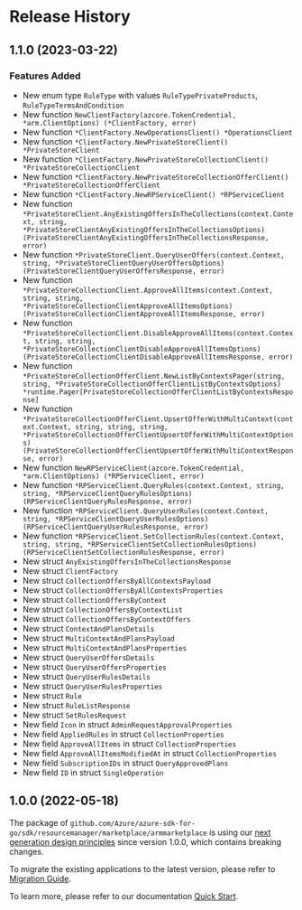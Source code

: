 # Release History

## 1.1.0 (2023-03-22)
### Features Added

- New enum type `RuleType` with values `RuleTypePrivateProducts`, `RuleTypeTermsAndCondition`
- New function `NewClientFactory(azcore.TokenCredential, *arm.ClientOptions) (*ClientFactory, error)`
- New function `*ClientFactory.NewOperationsClient() *OperationsClient`
- New function `*ClientFactory.NewPrivateStoreClient() *PrivateStoreClient`
- New function `*ClientFactory.NewPrivateStoreCollectionClient() *PrivateStoreCollectionClient`
- New function `*ClientFactory.NewPrivateStoreCollectionOfferClient() *PrivateStoreCollectionOfferClient`
- New function `*ClientFactory.NewRPServiceClient() *RPServiceClient`
- New function `*PrivateStoreClient.AnyExistingOffersInTheCollections(context.Context, string, *PrivateStoreClientAnyExistingOffersInTheCollectionsOptions) (PrivateStoreClientAnyExistingOffersInTheCollectionsResponse, error)`
- New function `*PrivateStoreClient.QueryUserOffers(context.Context, string, *PrivateStoreClientQueryUserOffersOptions) (PrivateStoreClientQueryUserOffersResponse, error)`
- New function `*PrivateStoreCollectionClient.ApproveAllItems(context.Context, string, string, *PrivateStoreCollectionClientApproveAllItemsOptions) (PrivateStoreCollectionClientApproveAllItemsResponse, error)`
- New function `*PrivateStoreCollectionClient.DisableApproveAllItems(context.Context, string, string, *PrivateStoreCollectionClientDisableApproveAllItemsOptions) (PrivateStoreCollectionClientDisableApproveAllItemsResponse, error)`
- New function `*PrivateStoreCollectionOfferClient.NewListByContextsPager(string, string, *PrivateStoreCollectionOfferClientListByContextsOptions) *runtime.Pager[PrivateStoreCollectionOfferClientListByContextsResponse]`
- New function `*PrivateStoreCollectionOfferClient.UpsertOfferWithMultiContext(context.Context, string, string, string, *PrivateStoreCollectionOfferClientUpsertOfferWithMultiContextOptions) (PrivateStoreCollectionOfferClientUpsertOfferWithMultiContextResponse, error)`
- New function `NewRPServiceClient(azcore.TokenCredential, *arm.ClientOptions) (*RPServiceClient, error)`
- New function `*RPServiceClient.QueryRules(context.Context, string, string, *RPServiceClientQueryRulesOptions) (RPServiceClientQueryRulesResponse, error)`
- New function `*RPServiceClient.QueryUserRules(context.Context, string, *RPServiceClientQueryUserRulesOptions) (RPServiceClientQueryUserRulesResponse, error)`
- New function `*RPServiceClient.SetCollectionRules(context.Context, string, string, *RPServiceClientSetCollectionRulesOptions) (RPServiceClientSetCollectionRulesResponse, error)`
- New struct `AnyExistingOffersInTheCollectionsResponse`
- New struct `ClientFactory`
- New struct `CollectionOffersByAllContextsPayload`
- New struct `CollectionOffersByAllContextsProperties`
- New struct `CollectionOffersByContext`
- New struct `CollectionOffersByContextList`
- New struct `CollectionOffersByContextOffers`
- New struct `ContextAndPlansDetails`
- New struct `MultiContextAndPlansPayload`
- New struct `MultiContextAndPlansProperties`
- New struct `QueryUserOffersDetails`
- New struct `QueryUserOffersProperties`
- New struct `QueryUserRulesDetails`
- New struct `QueryUserRulesProperties`
- New struct `Rule`
- New struct `RuleListResponse`
- New struct `SetRulesRequest`
- New field `Icon` in struct `AdminRequestApprovalProperties`
- New field `AppliedRules` in struct `CollectionProperties`
- New field `ApproveAllItems` in struct `CollectionProperties`
- New field `ApproveAllItemsModifiedAt` in struct `CollectionProperties`
- New field `SubscriptionIDs` in struct `QueryApprovedPlans`
- New field `ID` in struct `SingleOperation`


## 1.0.0 (2022-05-18)

The package of `github.com/Azure/azure-sdk-for-go/sdk/resourcemanager/marketplace/armmarketplace` is using our [next generation design principles](https://azure.github.io/azure-sdk/general_introduction.html) since version 1.0.0, which contains breaking changes.

To migrate the existing applications to the latest version, please refer to [Migration Guide](https://aka.ms/azsdk/go/mgmt/migration).

To learn more, please refer to our documentation [Quick Start](https://aka.ms/azsdk/go/mgmt).